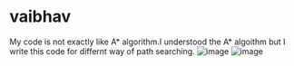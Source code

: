 # vaibhav
My code is not exactly like A* algorithm.I understood the A* algoithm but I write this code for differnt way of path searching.
![image](https://user-images.githubusercontent.com/56710232/78060867-eb259f00-73a9-11ea-944a-8270fc39b973.png)
![image](https://user-images.githubusercontent.com/56710232/78061361-c120ac80-73aa-11ea-84b2-3c42d82598a2.png)
